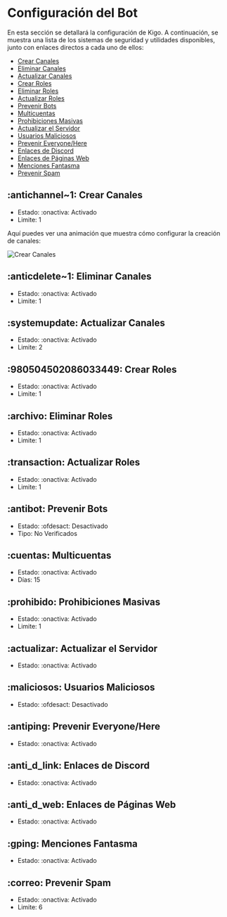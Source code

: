 # Configuración del Bot

En esta sección se detallará la configuración de Kigo. A continuación, se muestra una lista de los sistemas de seguridad y utilidades disponibles, junto con enlaces directos a cada uno de ellos:

- [Crear Canales](#antichannel1-crear-canales)
- [Eliminar Canales](#anticdelete1-eliminar-canales)
- [Actualizar Canales](#systemupdate-actualizar-canales)
- [Crear Roles](#980504502086033449-crear-roles)
- [Eliminar Roles](#archivo-eliminar-roles)
- [Actualizar Roles](#transaction-actualizar-roles)
- [Prevenir Bots](#antibot-prevenir-bots)
- [Multicuentas](#cuentas-multicuentas)
- [Prohibiciones Masivas](#prohibido-prohibiciones-masivas)
- [Actualizar el Servidor](#actualizar-actualizar-el-servidor)
- [Usuarios Maliciosos](#maliciosos-usuarios-maliciosos)
- [Prevenir Everyone/Here](#antiping-prevenir-everyonehere)
- [Enlaces de Discord](#anti_d_link-enlaces-de-discord)
- [Enlaces de Páginas Web](#anti_d_web-enlaces-de-páginas-web)
- [Menciones Fantasma](#gping-menciones-fantasma)
- [Prevenir Spam](#correo-prevenir-spam)

## :antichannel~1: Crear Canales
- Estado: :onactiva: Activado
- Limite: 1

Aquí puedes ver una animación que muestra cómo configurar la creación de canales:

![Crear Canales](ruta/al/gif.gif)


## :anticdelete~1: Eliminar Canales
- Estado: :onactiva: Activado
- Limite: 1

## :systemupdate: Actualizar Canales
- Estado: :onactiva: Activado
- Limite: 2

## :980504502086033449: Crear Roles
- Estado: :onactiva: Activado
- Limite: 1

## :archivo: Eliminar Roles
- Estado: :onactiva: Activado
- Limite: 1

## :transaction: Actualizar Roles
- Estado: :onactiva: Activado
- Limite: 1

## :antibot: Prevenir Bots
- Estado: :ofdesact: Desactivado
- Tipo: No Verificados

## :cuentas: Multicuentas
- Estado: :onactiva: Activado
- Días: 15

## :prohibido: Prohibiciones Masivas
- Estado: :onactiva: Activado
- Limite: 1

## :actualizar: Actualizar el Servidor
- Estado: :onactiva: Activado

## :maliciosos: Usuarios Maliciosos
- Estado: :ofdesact: Desactivado

## :antiping: Prevenir Everyone/Here
- Estado: :onactiva: Activado

## :anti_d_link: Enlaces de Discord
- Estado: :onactiva: Activado

## :anti_d_web: Enlaces de Páginas Web
- Estado: :onactiva: Activado

## :gping: Menciones Fantasma
- Estado: :onactiva: Activado

## :correo: Prevenir Spam
- Estado: :onactiva: Activado
- Limite: 6
